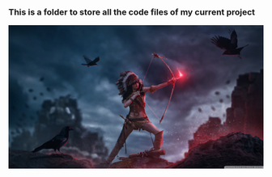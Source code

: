 ### This is a folder to store all the code files of my current project

![ ](native_american_art-wallpaper-2560x1440.jpg)



